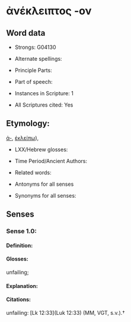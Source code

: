 # ἀνέκλειπτος -ον

<!-- Status: S2=NeedsEdits -->
<!-- Lexica used for edits:   -->

## Word data

* Strongs: G04130

* Alternate spellings:



* Principle Parts: 


* Part of speech: 


* Instances in Scripture: 1

* All Scriptures cited: Yes

## Etymology: 

[ἀ-](), [ἐκλείπω]()),

* LXX/Hebrew glosses: 


* Time Period/Ancient Authors: 


* Related words: 

* Antonyms for all senses

* Synonyms for all senses: 


## Senses 


### Sense  1.0: 

#### Definition: 

#### Glosses: 

unfailing; 

#### Explanation: 


#### Citations: 

unfailing: [Lk 12:33](Luk 12:33) (MM, VGT, s.v.).†
